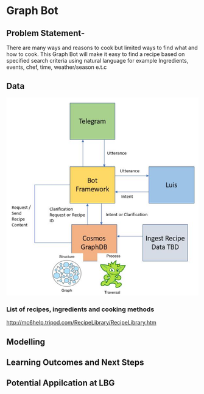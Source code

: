 # Graph Bot 

## Problem Statement-
There are many ways and reasons to cook but limited ways to find what and how to cook. This Graph Bot will make it easy to find a recipe based on specified search criteria using natural language for example Ingredients, events, chef, time, weather/season e.t.c

## Data

![Solution Architure](https://github.com/RossTapps/GraphBot/blob/master/Solution_Architecture.JPG)

### List of recipes, ingredients and cooking methods

http://mc6help.tripod.com/RecipeLibrary/RecipeLibrary.htm  

## Modelling 

## Learning Outcomes and Next Steps 

## Potential Appilcation at LBG
